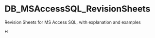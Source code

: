 # DB_MSAccessSQL_RevisionSheets
Revision Sheets for MS Access SQL, with explanation and examples

H

